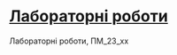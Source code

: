 # [Лабораторні роботи](https://marthabardina.github.io/Web_programming_23_00/ "Site on GitHub Pages") 
Лабораторні роботи, ПМ_23_хх 
